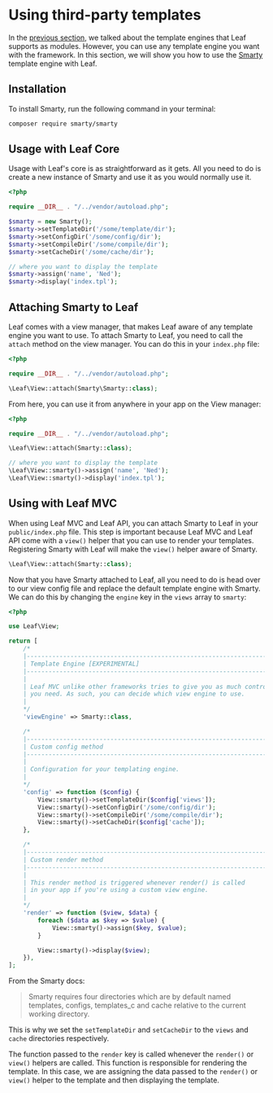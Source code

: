 # Using third-party templates

In the [previous section](/modules/views/), we talked about the template engines that Leaf supports as modules. However, you can use any template engine you want with the framework. In this section, we will show you how to use the [Smarty](https://www.smarty.net/) template engine with Leaf.

## Installation

To install Smarty, run the following command in your terminal:

```bash
composer require smarty/smarty
```

## Usage with Leaf Core

Usage with Leaf's core is as straightforward as it gets. All you need to do is create a new instance of Smarty and use it as you would normally use it.

```php
<?php

require __DIR__ . "/../vendor/autoload.php";

$smarty = new Smarty();
$smarty->setTemplateDir('/some/template/dir');
$smarty->setConfigDir('/some/config/dir');
$smarty->setCompileDir('/some/compile/dir');
$smarty->setCacheDir('/some/cache/dir');

// where you want to display the template
$smarty->assign('name', 'Ned');
$smarty->display('index.tpl');
```

## Attaching Smarty to Leaf

Leaf comes with a view manager, that makes Leaf aware of any template engine you want to use. To attach Smarty to Leaf, you need to call the `attach` method on the view manager. You can do this in your `index.php` file:

```php
<?php

require __DIR__ . "/../vendor/autoload.php";

\Leaf\View::attach(Smarty\Smarty::class);
```

From here, you can use it from anywhere in your app on the View manager:

```php
<?php

require __DIR__ . "/../vendor/autoload.php";

\Leaf\View::attach(Smarty::class);

// where you want to display the template
\Leaf\View::smarty()->assign('name', 'Ned');
\Leaf\View::smarty()->display('index.tpl');
```

## Using with Leaf MVC

When using Leaf MVC and Leaf API, you can attach Smarty to Leaf in your `public/index.php` file. This step is important because Leaf MVC and Leaf API come with a `view()` helper that you can use to render your templates. Registering Smarty with Leaf will make the `view()` helper aware of Smarty.

```php
\Leaf\View::attach(Smarty::class);
```

Now that you have Smarty attached to Leaf, all you need to do is head over to our view config file and replace the default template engine with Smarty. We can do this by changing the `engine` key in the `views` array to `smarty`:

```php
<?php

use Leaf\View;

return [
    /*
    |--------------------------------------------------------------------------
    | Template Engine [EXPERIMENTAL]
    |--------------------------------------------------------------------------
    |
    | Leaf MVC unlike other frameworks tries to give you as much control as
    | you need. As such, you can decide which view engine to use.
    |
    */
    'viewEngine' => Smarty::class,

    /*
    |--------------------------------------------------------------------------
    | Custom config method
    |--------------------------------------------------------------------------
    |
    | Configuration for your templating engine.
    |
    */
    'config' => function ($config) {
        View::smarty()->setTemplateDir($config['views']);
        View::smarty()->setConfigDir('/some/config/dir');
        View::smarty()->setCompileDir('/some/compile/dir');
        View::smarty()->setCacheDir($config['cache']);
    },

    /*
    |--------------------------------------------------------------------------
    | Custom render method
    |--------------------------------------------------------------------------
    |
    | This render method is triggered whenever render() is called
    | in your app if you're using a custom view engine.
    |
    */
    'render' => function ($view, $data) {
        foreach ($data as $key => $value) {
            View::smarty()->assign($key, $value);
        }

        View::smarty()->display($view);
    }),
];
```

From the Smarty docs:

> Smarty requires four directories which are by default named templates, configs, templates_c and cache relative to the current working directory.

This is why we set the `setTemplateDir` and `setCacheDir` to the `views` and `cache` directories respectively.

The function passed to the `render` key is called whenever the `render()` or `view()` helpers are called. This function is responsible for rendering the template. In this case, we are assigning the data passed to the `render()` or `view()` helper to the template and then displaying the template.
